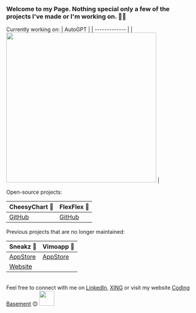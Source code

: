 ### Welcome to my Page. Nothing special only a few of the projects I've made or I'm working on. 👋🏽

Currently working on:
| AutoGPT  |
| ------------- | 
|  [<img src="https://user-images.githubusercontent.com/26815443/226721967-f8517924-0587-44e6-bfd8-002aa04d1b62.png" width="400">](https://github.com/adri567/autogpt) | 

Open-source projects:

| CheesyChart 🧀  | FlexFlex 💠 |
| ------------- | ------------- |
| <a href="https://github.com/adri567/CheesyChart">GitHub</a> | <a href="https://github.com/adri567/FlexFlex">GitHub</a>  |

Previous projects that are no longer maintained:

| Sneakz 👟 | Vimoapp 📸 |
| ------------- | ------------- |
| <a href="https://apps.apple.com/at/app/sneakz/id1532856139">AppStore</a>  | <a href="https://apps.apple.com/at/app/vimoapp/id1509435146">AppStore</a>  |
| <a href="https://www.sneakzapp.com">Website</a>  |   |

<br>
Feel free to connect with me on <a href="https://www.linkedin.com/in/adrian-suthold-8074a7151/">LinkedIn</a>, <a href="https://www.xing.com/profile/Adrian_Suthold">XING</a> or visit my website  <a href="https://codingbasement.de">Coding Basement</a> 😊

<img src="https://user-images.githubusercontent.com/26815443/226747688-a962dfca-2f6c-4f32-a094-abe765c9c649.png" width="40">




<!--
**adri567/adri567** is a ✨ _special_ ✨ repository because its `README.md` (this file) appears on your GitHub profile.

Here are some ideas to get you started:

- 🔭 I’m currently working on ...
- 🌱 I’m currently learning ...
- 👯 I’m looking to collaborate on ...
- 🤔 I’m looking for help with ...
- 💬 Ask me about ...
- 📫 How to reach me: ...
- 😄 Pronouns: ...
- ⚡ Fun fact: ...
-->
